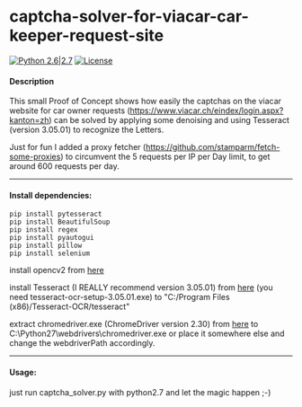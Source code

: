# captcha-solver-for-viacar-car-keeper-request-site 
[![Python 2.6|2.7](https://img.shields.io/badge/python-2.6|2.7-yellow.svg)](https://www.python.org/) [![License](https://img.shields.io/badge/license-Public_domain-red.svg)](https://wiki.creativecommons.org/wiki/Public_domain)

#### Description

This small Proof of Concept shows how easily the captchas on the viacar website for car owner requests (https://www.viacar.ch/eindex/login.aspx?kanton=zh) 
can be solved by applying some denoising and using Tesseract (version 3.05.01) to recognize the Letters.

Just for fun I added a proxy fetcher (https://github.com/stamparm/fetch-some-proxies) to circumvent the 5 requests per IP per Day limit,
to get around 600 requests per day.

--------

#### Install dependencies:

	pip install pytesseract
	pip install BeautifulSoup
	pip install regex
	pip install pyautogui
	pip install pillow
	pip install selenium

install opencv2 from [here](http://www.lfd.uci.edu/~gohlke/pythonlibs/#opencv)

install Tesseract (I REALLY recommend version 3.05.01) from [here](http://digi.bib.uni-mannheim.de/tesseract ) (you need tesseract-ocr-setup-3.05.01.exe)
to "C:/Program Files (x86)/Tesseract-OCR/tesseract"
	
extract chromedriver.exe (ChromeDriver version 2.30) from [here](https://chromedriver.storage.googleapis.com/index.html?path=2.30/)
to C:\Python27\webdrivers\chromedriver.exe
or place it somewhere else and change the webdriverPath accordingly.

----

#### Usage:
just run captcha_solver.py with python2.7 and let the magic happen ;-)
